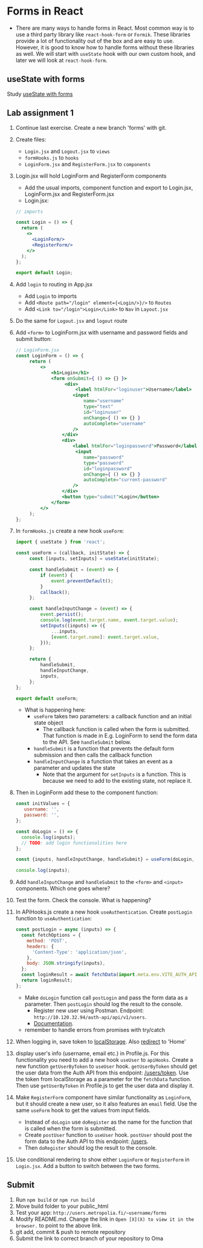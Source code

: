 # Forms in React

- There are many ways to handle forms in React. Most common way is to use a third party library like `react-hook-form`
  or `Formik`. These libraries provide a lot of functionality out of the box and are easy to use. However, it is good to
  know how to handle forms without these libraries as well. We will start with `useState` hook with our own custom hook,
  and later we will look at `react-hook-form`.

## useState with forms

Study [useState with forms](https://www.youtube.com/watch?v=R7T5GQLxRD4)

## Lab assignment 1

1. Continue last exercise. Create a new branch 'forms' with git.
2. Create files:
    - `Login.jsx` and `Logout.jsx` to `views`
    - `formHooks.js` to `hooks`
    - `LoginForm.jsx` and `RegisterForm.jsx` to `components`
3. Login.jsx will hold LoginForm and RegisterForm components
    * Add the usual imports, component function and export to Login.jsx, LoginForm.jsx and RegisterForm.jsx
    * Login.jsx:
    ```jsx
    // imports
   
    const Login = () => {
      return (
        <>
          <LoginForm/>
          <RegisterForm/>
        </>
      );
    };
    
    export default Login;
   ```
4. Add `login` to routing in App.jsx
    * Add `Login` to imports
    * Add `<Route path="/login" element={<Login/>}/>` to `Routes`
    * Add `<Link to="/login">Login</Link>` to `Nav` in `Layout.jsx`
5. Do the same for `Logout.jsx` and `logout` route
6. Add `<form>` to LoginForm.jsx with username and password fields and submit button:
   ```jsx
   // LoginForm.jsx
   const LoginForm = () => {
        return (
            <>
                <h1>Login</h1>
                <form onSubmit={ () => {} }>
                     <div>
                         <label htmlFor="loginuser">Username</label>
                        <input
                            name="username"
                            type="text"
                            id="loginuser"
                            onChange={ () => {} }
                            autoComplete="username"
                        />
                    </div>
                    <div>
                        <label htmlFor="loginpassword">Password</label>
                         <input
                            name="password"
                            type="password"
                            id="loginpassword"
                            onChange={ () => {} }
                            autoComplete="current-password"
                        />
                    </div>
                    <button type="submit">Login</button>
                </form>
            </>
        );
   };
   ```
7. In `formHooks.js` create a new hook `useForm`:
   ```javascript
   import { useState } from 'react';

   const useForm = (callback, initState) => {
        const [inputs, setInputs] = useState(initState);

        const handleSubmit = (event) => {
            if (event) {
                event.preventDefault();
            }
            callback(); 
        };

        const handleInputChange = (event) => {
            event.persist();
            console.log(event.target.name, event.target.value);
            setInputs((inputs) => ({
                ...inputs,
                [event.target.name]: event.target.value,
            }));
        };
   
        return {
            handleSubmit,
            handleInputChange,
            inputs,
        };
   };
   
   export default useForm;
   ```
    - What is happening here:
        - `useForm` takes two parameters: a callback function and an initial state object
            - The callback function is called when the form is submitted. That function is made in E.g. LoginForm to
              send the form data to the API. See `handleSubmit` below.
        - `handleSubmit` is a function that prevents the default form submission and then calls the callback function
        - `handleInputChange` is a function that takes an event as a parameter and updates the state
            - Note that the argument for `setInputs` is a function. This is because we need to add to the existing
              state, not replace it.

8. Then in LoginForm add these to the component function:
   ```javascript
   const initValues = {
      username: '',
      password: '',
   };
   
   const doLogin = () => {
     console.log(inputs);
     // TODO: add login functionalities here
   };
   
   const {inputs, handleInputChange, handleSubmit} = useForm(doLogin, initValues);
   
   console.log(inputs);
   ```
9. Add `handleInputChange` and `handleSubmit` to the `<form>` and `<input>` components. Which one goes where?
10. Test the form. Check the console. What is happening?
11. In APiHooks.js create a new hook `useAuthentication`. Create `postLogin` function to `useAuthentication`:
     ```javascript
     const postLogin = async (inputs) => {
       const fetchOptions = {
         method: 'POST',
         headers: {
           'Content-Type': 'application/json',
         },
         body: JSON.stringify(inputs),
       };
       const loginResult = await fetchData(import.meta.env.VITE_AUTH_API + '/auth/login', fetchOptions);
       return loginResult;
     };
     ```
    - Make `doLogin` function call `postLogin` and pass the form data as a parameter. Then `postLogin` should log the
      result to the console. 
       - Register new user using Postman. Endpoint: `http://10.120.32.94/auth-api/api/v1/users`.
       - [Documentation](https://10.120.32.94/auth-api/#api-User-CreateUser).
    - remember to handle errors from promises with try/catch
12. When logging in, save token to [localStorage](https://developer.mozilla.org/en-US/docs/Web/API/Window/localStorage).
    Also [redirect](https://tylermcginnis.com/react-router-programmatically-navigate/) to 'Home'
13. display user's info (username, email etc.) in Profile.js. For this functionality you need to add a new
    hook `useUser` to `apiHooks`. Create a new function `getUserByToken` to `useUser` hook. `getUserByToken` should get
    the user data from the Auth API from this
    endpoint: [/users/token](http://media.mw.metropolia.fi/wbma/docs/#api-User-GetCurrentUser). Use the token from
    localStorage as a parameter for the `fetchData` function. Then use `getUserByToken` in Profile.js to get the user
    data and display it.
14. Make `RegisterForm` component have similar functionality as `LoginForm`, but it should create a new user, so it also
    features an `email` field. Use the same `useForm` hook to get the values from input fields.
    - Instead of `doLogin` use `doRegister` as the name for the function that is called when the form is submitted.
    - Create `postUser` function to `useUser` hook. `postUser` should post the form data to the Auth API to this
      endpoint: [/users](http://media.mw.metropolia.fi/wbma/docs/#api-User-CreateUser).
    - Then `doRegister` should log the result to the console.
15. Use conditional rendering to show either `LoginForm` or `RegisterForm` in `Login.jsx`. Add a button to switch between
    the two forms.

## Submit

1. Run `npm build` or `npm run build`
2. Move build folder to your public_html
3. Test your app: `http://users.metropolia.fi/~username/forms`
4. Modify README.md. Change the link in `Open [X](X) to view it in the browser.` to point to the above link.
5. git add, commit & push to remote repository
6. Submit the link to correct branch of your repository to Oma


